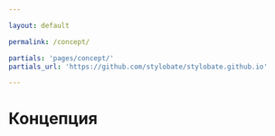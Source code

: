 ```yaml
---

layout: default

permalink: /concept/

partials: 'pages/concept/'
partials_url: 'https://github.com/stylobate/stylobate.github.io'

---
```


# Концепция

